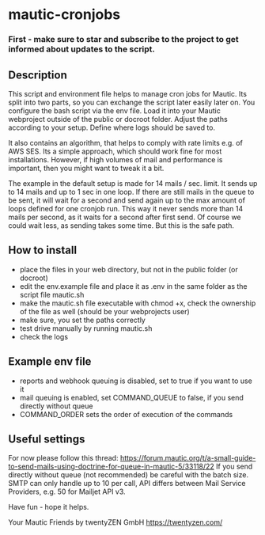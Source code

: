 # mautic-cronjobs

### First - make sure to star and subscribe to the project to get informed about updates to the script. ###

## Description ##
This script and environment file helps to manage cron jobs for Mautic. 
Its split into two parts, so you can exchange the script later easily later on. You configure the bash script via the env file. Load it into your Mautic webproject outside of the public or docroot folder. Adjust the paths according to your setup. Define where logs should be saved to.

It also contains an algorithm, that helps to comply with rate limits e.g. of AWS SES. Its a simple approach, which should work fine for most installations. However, if high volumes of mail and performance is important, then you might want to tweak it a bit.

The example in the default setup is made for 14 mails / sec. limit. It sends up to 14 mails and up to 1 sec in one loop. If there are still mails in the queue to be sent, it will wait for a second and send again up to the max amount of loops defined for one cronjob run. This way it never sends more than 14 mails per second, as it waits for a second after first send. Of course we could wait less, as sending takes some time. But this is the safe path.

## How to install ##
* place the files in your web directory, but not in the public folder (or docroot)
* edit the env.example file and place it as .env in the same folder as the script file mautic.sh
* make the mautic.sh file executable with chmod +x, check the ownership of the file as well (should be your webprojects user)
* make sure, you set the paths correctly
* test drive manually by running mautic.sh
* check the logs

## Example env file ##
* reports and webhook queuing is disabled, set to true if you want to use it
* mail queuing is enabled, set COMMAND_QUEUE to false, if you send directly without queue
* COMMAND_ORDER sets the order of execution of the commands

## Useful settings ##
For now please follow this thread: https://forum.mautic.org/t/a-small-guide-to-send-mails-using-doctrine-for-queue-in-mautic-5/33118/22
If you send directly without queue (not recommended) be careful with the batch size. SMTP can only handle up to 10 per call, API differs between Mail Service Providers, e.g. 50 for Mailjet API v3.  


Have fun - hope it helps. 

Your Mautic Friends by twentyZEN GmbH
https://twentyzen.com/
